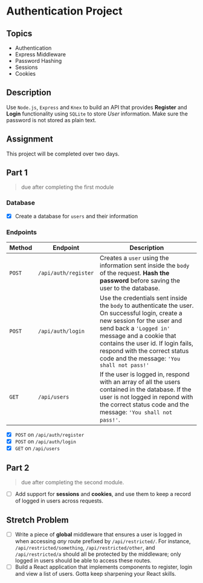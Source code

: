 # Authentication Project

## Topics

-   Authentication
-   Express Middleware
-   Password Hashing
-   Sessions
-   Cookies

## Description

Use `Node.js`, `Express` and `Knex` to build an API that provides **Register** and **Login** functionality using `SQLite` to store _User_ information. Make sure the password is not stored as plain text.

## Assignment

This project will be completed over two days.

## Part 1

>   due after completing the first module

### Database

-   [x] Create a database for `users` and their information

### Endpoints

| Method | Endpoint             | Description                                                                                                                                                                                                                                                                                             |
| ------ | -------------------- | ------------------------------------------------------------------------------------------------------------------------------------------------------------------------------------------------------------------------------------------------------------------------------------------------------- |
| `POST` | `/api/auth/register` | Creates a `user` using the information sent inside the `body` of the request. **Hash the password** before saving the user to the database.                                                                                                                                                             |
| `POST` | `/api/auth/login`    | Use the credentials sent inside the `body` to authenticate the user. On successful login, create a new session for the user and send back a `'Logged in'` message and a cookie that contains the user id. If login fails, respond with the correct status code and the message: `'You shall not pass!'` |
| `GET`  | `/api/users`         | If the user is logged in, respond with an array of all the users contained in the database. If the user is not logged in repond with the correct status code and the message: `'You shall not pass!'`.                                                                                                  |

-   [x] `POST` on `/api/auth/register`
-   [x] `POST` on `/api/auth/login`
-   [x] `GET` on `/api/users`

## Part 2

>   due after completing the second module.

-   [ ] Add support for **sessions** and **cookies**, and use them to keep a record of logged in users across requests.

## Stretch Problem

-   [ ] Write a piece of **global** middleware that ensures a user is logged in when accessing _any_ route prefixed by `/api/restricted/`. For instance, `/api/restricted/something`, `/api/restricted/other`, and `/api/restricted/a` should all be protected by the middleware; only logged in users should be able to access these routes.
-   [ ] Build a React application that implements components to register, login and view a list of users. Gotta keep sharpening your React skills.
